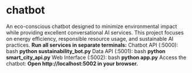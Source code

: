 # chatbot
An eco-conscious chatbot designed to minimize environmental impact while providing excellent conversational AI services. This project focuses on energy efficiency, responsible resource usage, and sustainable AI practices.
**Run all services in separate terminals:**
Chatbot API (:5000):
bash
**python sustainability_bot.py**
Data API (:5001):
bash
**python smart_city_api.py**
Web Interface (:5002):
bash
**python app.py**
Access the chatbot:
**Open http://localhost:5002 in your browser.**


